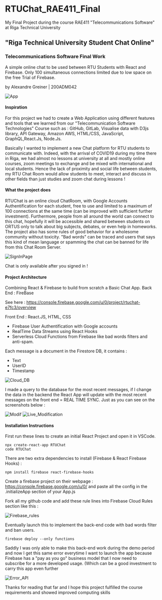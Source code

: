 # RTUChat_RAE411_Final

My Final Project during the course RAE411 "Telecommunications Software" at Riga Technical University 

## "Riga Technical University Student Chat Online"
### Telecommunications Software Final Work

A simple online chat to be used between RTU Students with React and Firebase. 
Only 100 simultaneous connections limited due to low space on the free Trial of Firebase.

by Alexandre Greiner | 200ADM042


![App](https://user-images.githubusercontent.com/62612245/105652801-7bdde600-5eba-11eb-8f2e-32a515a027e6.JPG)



#### Inspiration

For this project we had to create a Web Application using different features and tools that we learned from our "Telecommunication Software Technologies" Course such as :  GitHub, GitLab, Visualise data with D3js library, API Gateway, Amazon AWS, HTML/CSS, JavaScript, GraphQL,React.Js, Node.Js. 

Basically I wanted to implement a new Chat platform for RTU students to communicate with. Indeed, with the arrival of COVID19 during my time there in Riga, we had almost no lessons at university at all and mostly online courses, zoom meetings to exchange and be mixed with international and local students. Hence the lack of proximity and social life between students, my RTU Chat Room would allow students to meet, interact and discuss in other fields than just studies and zoom chat during lessons !

#### What the project does

RTUChat is an online cloud ChatRoom, with Google Accounts Authentification for each student, free to use and limited to a maximum of 100 connections at the same time (can be improved with sufficient further investment). Furthermore, people from all around the world can connect to this chat, hopefully it will be accessible and shared between students on ORTUS only to talk about big subjects, debates, or even help in homeworks. The project also has some rules of good behavior for a wholesome community without toxicity. "Bad words" can be traced and users that says this kind of mean language or spamming the chat can be banned for life from this Chat Room Server. 

![SignInPage](https://user-images.githubusercontent.com/62612245/105905912-57514d80-6023-11eb-9eef-09482b7ffadf.JPG)

Chat is only available after you signed in !



#### Project Architecture

Combining React & Firebase to build from scratch a Basic Chat App. 
Back End : FireBase

See here : https://console.firebase.google.com/u/0/project/rtuchat-e7fc3/overview

Front End : React.JS, HTML, CSS

- Firebase User Authentification with Google accounts
- RealTime Data Streams using React Hooks
- Serverless Cloud Functions from Firebase like bad words filters and anti-spam.

Each message is a document in the Firestore DB, it contains :
- Text
- UserID
- Timestamp 

![Cloud_DB](https://user-images.githubusercontent.com/62612245/105906127-9384ae00-6023-11eb-9cdb-9361f74dcf58.JPG)

I made a query to the database for the most recent messages, if I change the data in the backend the React App will update with the most recent messages on the front end 
= REAL TIME SYNC. Just as you can see on the screenshots below :

![Modif](https://user-images.githubusercontent.com/62612245/105906008-74861c00-6023-11eb-855b-bad4f8af4b15.JPG)
![Live_Modification](https://user-images.githubusercontent.com/62612245/105906004-74861c00-6023-11eb-8117-eb22c631085d.JPG)


#### Installation Instructions

First run these lines to create an initial React Project and open it in VSCode.
```
npx create-react-app RTUChat
code RTUChat
```
There are two extra dependencies to install (Firebase & React Firebase Hooks) :
```
npm install firebase react-firebase-hooks
```

Create a firebase project on their webpage : https://console.firebase.google.com/u/0/ and paste all the config in the .initializeApp section of your App.js

Fork all my github code and add these rule lines into Firebase Cloud Rules section like this : 

![Firebase_rules](https://user-images.githubusercontent.com/62612245/105905032-3e946800-6022-11eb-9fa5-01e010313b73.JPG)

Eventually launch this to implement the back-end code with bad words filter and ban users.

```
firebase deploy --only functions
```

Saddly I was only able to make this back-end work during the demo period and now I get this same error everytime I want to launch the app because Firebase has a "pay as you go"
business model that I now need to subscribe for a more developed usage. (Which can be a good investment to carry this app even further

![Error_API](https://user-images.githubusercontent.com/62612245/105905733-15c0a280-6023-11eb-90f2-24c0c9225bfa.JPG)

Thanks for reading that far and I hope this project fulfilled the course requirements and showed improved computing skills 



